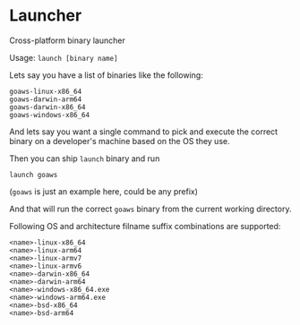 # Launcher

Cross-platform binary launcher

Usage: `launch [binary name]`

Lets say you have a list of binaries like the following:
```
goaws-linux-x86_64
goaws-darwin-arm64
goaws-darwin-x86_64
goaws-windows-x86_64
```

And lets say you want a single command to pick and execute the correct binary on a developer's machine based on the OS they use.

Then you can ship `launch` binary and run

```
launch goaws
```
(`goaws` is just an example here, could be any prefix)

And that will run the correct `goaws` binary from the current working directory.

Following OS and architecture filname suffix combinations are supported:
```
<name>-linux-x86_64
<name>-linux-arm64
<name>-linux-armv7
<name>-linux-armv6
<name>-darwin-x86_64
<name>-darwin-arm64
<name>-windows-x86_64.exe
<name>-windows-arm64.exe
<name>-bsd-x86_64
<name>-bsd-arm64
```
